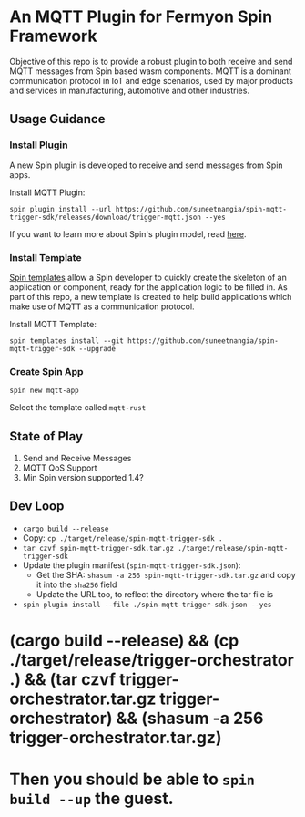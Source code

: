 # An MQTT Plugin for Fermyon Spin Framework

Objective of this repo is to provide a robust plugin to both receive and send MQTT messages from Spin based wasm components.
MQTT is a dominant communication protocol in IoT and edge scenarios, used by major products and services in manufacturing, automotive and other industries.

## Usage Guidance

### Install Plugin

A new Spin plugin is developed to receive and send messages from Spin apps.

Install MQTT Plugin:

`spin plugin install --url https://github.com/suneetnangia/spin-mqtt-trigger-sdk/releases/download/trigger-mqtt.json --yes`

If you want to learn more about Spin's plugin model, read [here](https://www.fermyon.com/blog/managing-spin-templates-and-plugins).

### Install Template

[Spin templates](https://www.fermyon.com/blog/managing-spin-templates-and-plugins) allow a Spin developer to quickly create the skeleton of an application or component, ready for the application logic to be filled in. As part of this repo, a new template is created to help build applications which make use of MQTT as a communication protocol.

Install MQTT Template:

`spin templates install --git https://github.com/suneetnangia/spin-mqtt-trigger-sdk --upgrade`

### Create Spin App

`spin new mqtt-app`

Select the template called `mqtt-rust`

## State of Play

1. Send and Receive Messages
2. MQTT QoS Support
3. Min Spin version supported 1.4?

## Dev Loop

* `cargo build --release`
* Copy: `cp ./target/release/spin-mqtt-trigger-sdk .`
* `tar czvf spin-mqtt-trigger-sdk.tar.gz ./target/release/spin-mqtt-trigger-sdk`
* Update the plugin manifest (`spin-mqtt-trigger-sdk.json`):
  * Get the SHA: `shasum -a 256 spin-mqtt-trigger-sdk.tar.gz` and copy it into the `sha256` field
  * Update the URL too, to reflect the directory where the tar file is
* `spin plugin install --file ./spin-mqtt-trigger-sdk.json --yes`

# (cargo build --release) && (cp ./target/release/trigger-orchestrator .) && (tar czvf trigger-orchestrator.tar.gz trigger-orchestrator) && (shasum -a 256 trigger-orchestrator.tar.gz)
# Then you should be able to `spin build --up` the guest.
